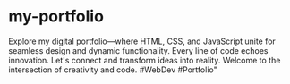 # my-portfolio
Explore my digital portfolio—where HTML, CSS, and JavaScript unite for seamless design and dynamic functionality. Every line of code echoes innovation. Let's connect and transform ideas into reality. Welcome to the intersection of creativity and code. #WebDev #Portfolio"
